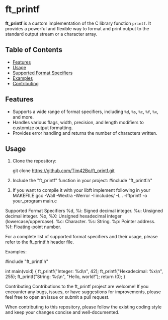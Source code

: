 # ft_printf

**ft_printf** is a custom implementation of the C library function `printf`. It provides a powerful and flexible way to format and print output to the standard output stream or a character array.

## Table of Contents

- [Features](#features)
- [Usage](#usage)
- [Supported Format Specifiers](#supported-format-specifiers)
- [Examples](#examples)
- [Contributing](#contributing)

## Features

- Supports a wide range of format specifiers, including `%d`, `%s`, `%c`, `%f`, `%x`, and more.
- Handles various flags, width, precision, and length modifiers to customize output formatting.
- Provides error handling and returns the number of characters written.

## Usage

1. Clone the repository:

   git clone https://github.com/Tim42Bo/ft_printf.git
   
2. Include the "ft_printf" function in your project:
   #include "ft_printf.h"
   
3. If you want to compile it with your libft implement following in your MAKEFILE
   gcc -Wall -Wextra -Werror -I includes/ -L . -lftprintf -o your_program main.c

Supported Format Specifiers
%d, %i: Signed decimal integer.
%u: Unsigned decimal integer.
%x, %X: Unsigned hexadecimal integer (lowercase/uppercase).
%c: Character.
%s: String.
%p: Pointer address.
%f: Floating-point number.

For a complete list of supported format specifiers and their usage, please refer to the ft_printf.h header file.


Examples:

#include "ft_printf.h"

int main(void)
{
    ft_printf("Integer: %d\n", 42);
    ft_printf("Hexadecimal: %x\n", 255);
    ft_printf("String: %s\n", "Hello, world!");
    return (0);
}

Contributing
Contributions to the ft_printf project are welcome! If you encounter any bugs, issues, or have suggestions for improvements, please feel free to open an issue or submit a pull request.

When contributing to this repository, please follow the existing coding style and keep your changes concise and well-documented.





